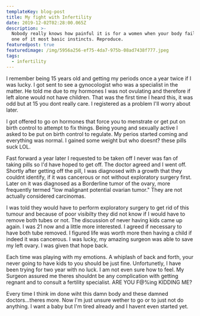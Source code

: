 ```yaml
---
templateKey: blog-post
title: My fight with Infertility
date: 2019-12-02T02:28:00.065Z
description: >-
  Nobody really knows how painful it is for a women when your body fails to do
  one of it most basic instincts. Reproduce. 
featuredpost: true
featuredimage: /img/5956a256-ef75-4da7-975b-08ad7438f777.jpeg
tags:
  - infertility
---
```

I remember being 15 years old and getting my periods once a year twice if I was lucky. I got sent to see a gynocologist who was a specialist in the matter. He told me due to my hormones I was not ovulating and therefore if left alone would not have children. That was the first time I heard this, it was odd but at 15 you dont really care. I registered as a problem I'll worry about later.

I got offered to go on hormones that force you to menstrate or get put on birth control to attempt to fix things. Being young and sexually active I asked to be put on birth control to regulate. My perios started coming and everything was normal. I gained some weight but who doesnt? these pills suck LOL.

Fast forward a year later I requested to be taken off I never was fan of taking pills so I'd have hoped to get off. The doctor agreed and I went off. Shortly after getting off the pill, I was diagnosed with a growth that they couldnt identify, if it was cancerous or not without exploratory surgery first. Later on it was diagnosed as a Borderline tumor of the ovary, more frequently termed "low malignant potential ovarian tumor." They are not actually considered carcinomas. 

I was told they would have to perform exploratory surgery to get rid of this tumour and because of poor visibilty they did not know if I would have to remove both tubes or not. The discussion of never having kids came up again. I was 21 now and a little more interested. I agreed if necessary to have both tube removed. I figured life was worth more then having a child if indeed it was cancerous. I was lucky, my amazing surgeon was able to save my left ovary. I was given that hope back.

Each time was playing with my emotions. A whiplash of back and forth, your never going to have kids to you should be just fine. Unfortunetly, I have been trying for two year with no luck. I am not even sure how to feel. My Surgeon assured me theres shouldnt be any complication with getting regnant and to consult a fertility specialist. ARE YOU F@%ing KIDDING ME? 

Every time I think im done wiht this damn body and these damned doctors...theres more. Now I'm just unsure wether to go or to just not do anything. I want a baby but I'm tired already and I havent even started yet.
